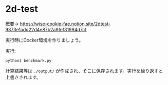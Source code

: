 # 2d-test
概要→ https://wise-cookie-fae.notion.site/2dtest-9373e1add22d4e87b2a9fef31994d7cf

実行時にDocker環境を作りましょう。

実行:
```
python3 benchmark.py
```

計算結果等は `./output/` が作成され、そこに保存されます。実行を繰り返すと上書きされます。
